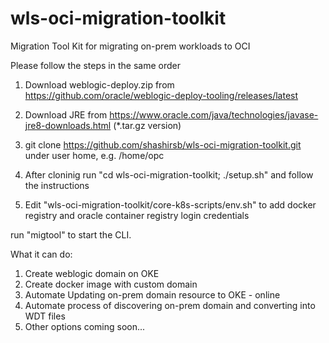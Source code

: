 # wls-oci-migration-toolkit
Migration Tool Kit for migrating on-prem workloads to OCI 

Please follow the steps in the same order

 1. Download weblogic-deploy.zip from https://github.com/oracle/weblogic-deploy-tooling/releases/latest

 2. Download JRE from https://www.oracle.com/java/technologies/javase-jre8-downloads.html (*.tar.gz version)

 3. git clone https://github.com/shashirsb/wls-oci-migration-toolkit.git under user home, e.g. /home/opc

 4. After cloninig run "cd wls-oci-migration-toolkit; ./setup.sh" and follow the instructions

 5. Edit "wls-oci-migration-toolkit/core-k8s-scripts/env.sh" to add docker registry and oracle container registry login credentials

run "migtool" to start the CLI.


What it can do:

1. Create weblogic domain on OKE
2. Create docker image with custom domain
3. Automate Updating on-prem domain resource to OKE - online
4. Automate process of discovering on-prem domain and converting into WDT files
5. Other options coming soon...


